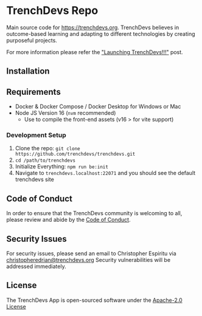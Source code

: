 # TrenchDevs Repo

Main source code for https://trenchdevs.org. TrenchDevs believes in outcome-based learning and adapting to different
technologies by creating purposeful projects.

For more information please refer the ["Launching TrenchDevs!!!"](https://blog.trenchdevs.org/launching-trenchdevs)
post.

## Installation

## Requirements

- Docker & Docker Compose / Docker Desktop for Windows or Mac
- Node JS Version 16 (`nvm` recommended)
    - Use to compile the front-end assets (v16 > for vite support)

### Development Setup

1. Clone the repo: `git clone https://github.com/trenchdevs/trenchdevs.git`
2. `cd /path/to/trenchdevs`
3. Initialize Everything: `npm run be:init`
4. Navigate to `trenchdevs.localhost:22071` and you should see the default trenchdevs site

## Code of Conduct

In order to ensure that the TrenchDevs community is welcoming to all, please review and abide by the
[Code of Conduct](https://github.com/trenchdevs/trenchdevs/blob/master/CODE_OF_CONDUCT.md).

## Security Issues

For security issues, please send an email to Christopher Espiritu
via [christopheredrian@trenchdevs.org](mailto:christopheredrian@trenchdevs.org)
Security vulnerabilities will be addressed immediately.

## License

The TrenchDevs App is open-sourced software under
the [Apache-2.0 License](https://github.com/trenchdevs/trenchdevs/blob/master/LICENSE)
